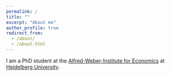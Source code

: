 ```yaml
---
permalink: /
title: ""
excerpt: "About me"
author_profile: true
redirect_from: 
  - /about/
  - /about.html
---
```


I am a PhD student at the [Alfred-Weber-Institute for Economics](https://www.uni-heidelberg.de/fakultaeten/wiso/awi/index_en.html) at [Heidelberg University](https://www.uni-heidelberg.de/en). 
